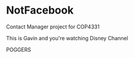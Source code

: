# NotFacebook
Contact Manager project for COP4331

This is Gavin and you're watching Disney Channel

POGGERS